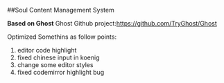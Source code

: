 ##Soul Content Management System 

**Based on Ghost**
Ghost Github project:https://github.com/TryGhost/Ghost

Optimized Somethins as follow points:
1. editor code highlight
2. fixed chinese input in koenig
3. change some editor styles
4. fixed codemirror highlight bug
